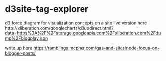# d3site-tag-explorer
d3 force diagram for visualization concepts on a site
live version here http://xliberation.com/googlecharts/d3updirect.html?data=https%3A%2F%2Fstorage.googleapis.com%2Fxliberation.com%2Fdump%2Fblogplay.json

write up here
https://ramblings.mcpher.com/gas-and-sites/node-focus-on-blogger-posts/
